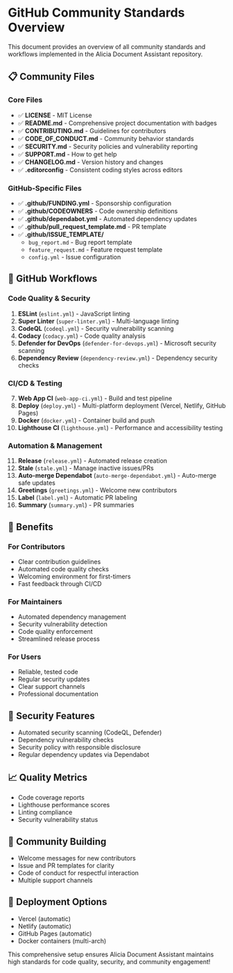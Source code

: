 # GitHub Community Standards Overview

This document provides an overview of all community standards and workflows implemented in the Alicia Document Assistant repository.

## 📋 Community Files

### Core Files
- ✅ **LICENSE** - MIT License
- ✅ **README.md** - Comprehensive project documentation with badges
- ✅ **CONTRIBUTING.md** - Guidelines for contributors
- ✅ **CODE_OF_CONDUCT.md** - Community behavior standards
- ✅ **SECURITY.md** - Security policies and vulnerability reporting
- ✅ **SUPPORT.md** - How to get help
- ✅ **CHANGELOG.md** - Version history and changes
- ✅ **.editorconfig** - Consistent coding styles across editors

### GitHub-Specific Files
- ✅ **.github/FUNDING.yml** - Sponsorship configuration
- ✅ **.github/CODEOWNERS** - Code ownership definitions
- ✅ **.github/dependabot.yml** - Automated dependency updates
- ✅ **.github/pull_request_template.md** - PR template
- ✅ **.github/ISSUE_TEMPLATE/**
  - `bug_report.md` - Bug report template
  - `feature_request.md` - Feature request template
  - `config.yml` - Issue configuration

## 🔄 GitHub Workflows

### Code Quality & Security
1. **ESLint** (`eslint.yml`) - JavaScript linting
2. **Super Linter** (`super-linter.yml`) - Multi-language linting
3. **CodeQL** (`codeql.yml`) - Security vulnerability scanning
4. **Codacy** (`codacy.yml`) - Code quality analysis
5. **Defender for DevOps** (`defender-for-devops.yml`) - Microsoft security scanning
6. **Dependency Review** (`dependency-review.yml`) - Dependency security checks

### CI/CD & Testing
7. **Web App CI** (`web-app-ci.yml`) - Build and test pipeline
8. **Deploy** (`deploy.yml`) - Multi-platform deployment (Vercel, Netlify, GitHub Pages)
9. **Docker** (`docker.yml`) - Container build and push
10. **Lighthouse CI** (`lighthouse.yml`) - Performance and accessibility testing

### Automation & Management
11. **Release** (`release.yml`) - Automated release creation
12. **Stale** (`stale.yml`) - Manage inactive issues/PRs
13. **Auto-merge Dependabot** (`auto-merge-dependabot.yml`) - Auto-merge safe updates
14. **Greetings** (`greetings.yml`) - Welcome new contributors
15. **Label** (`label.yml`) - Automatic PR labeling
16. **Summary** (`summary.yml`) - PR summaries

## 🎯 Benefits

### For Contributors
- Clear contribution guidelines
- Automated code quality checks
- Welcoming environment for first-timers
- Fast feedback through CI/CD

### For Maintainers
- Automated dependency management
- Security vulnerability detection
- Code quality enforcement
- Streamlined release process

### For Users
- Reliable, tested code
- Regular security updates
- Clear support channels
- Professional documentation

## 🔐 Security Features
- Automated security scanning (CodeQL, Defender)
- Dependency vulnerability checks
- Security policy with responsible disclosure
- Regular dependency updates via Dependabot

## 📈 Quality Metrics
- Code coverage reports
- Lighthouse performance scores
- Linting compliance
- Security vulnerability status

## 🤝 Community Building
- Welcome messages for new contributors
- Issue and PR templates for clarity
- Code of conduct for respectful interaction
- Multiple support channels

## 🚀 Deployment Options
- Vercel (automatic)
- Netlify (automatic)
- GitHub Pages (automatic)
- Docker containers (multi-arch)

This comprehensive setup ensures Alicia Document Assistant maintains high standards for code quality, security, and community engagement!